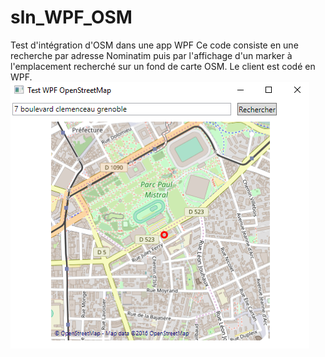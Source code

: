 # sln_WPF_OSM
Test d'intégration d'OSM dans une app WPF
Ce code consiste en une recherche par adresse Nominatim puis par l'affichage d'un marker à l'emplacement recherché sur un fond de carte OSM. 
Le client est codé en WPF.
![Image du test](https://github.com/Agamitsudo/sln_WPF_OSM/blob/master/proj_WPF_OSM/Screenshot.png)
